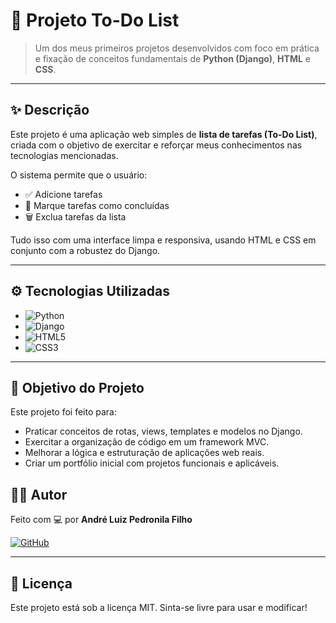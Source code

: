 # 📝 Projeto To-Do List

> Um dos meus primeiros projetos desenvolvidos com foco em prática e fixação de conceitos fundamentais de **Python (Django)**, **HTML** e **CSS**.

---

## ✨ Descrição

Este projeto é uma aplicação web simples de **lista de tarefas (To-Do List)**, criada com o objetivo de exercitar e reforçar meus conhecimentos nas tecnologias mencionadas.

O sistema permite que o usuário:

- ✅ Adicione tarefas
- 🔁 Marque tarefas como concluídas
- 🗑️ Exclua tarefas da lista

Tudo isso com uma interface limpa e responsiva, usando HTML e CSS em conjunto com a robustez do Django.

---

## ⚙️ Tecnologias Utilizadas

- ![Python](https://img.shields.io/badge/-Python-3776AB?style=flat&logo=python&logoColor=white)
- ![Django](https://img.shields.io/badge/-Django-092E20?style=flat&logo=django&logoColor=white)
- ![HTML5](https://img.shields.io/badge/-HTML5-E34F26?style=flat&logo=html5&logoColor=white)
- ![CSS3](https://img.shields.io/badge/-CSS3-1572B6?style=flat&logo=css3&logoColor=white)

---

## 📌 Objetivo do Projeto

Este projeto foi feito para:

- Praticar conceitos de rotas, views, templates e modelos no Django.
- Exercitar a organização de código em um framework MVC.
- Melhorar a lógica e estruturação de aplicações web reais.
- Criar um portfólio inicial com projetos funcionais e aplicáveis.


## 👨‍💻 Autor

Feito com 💻 por **André Luiz Pedronila Filho**

[![GitHub](https://img.shields.io/badge/-dedspedronila-181717?style=flat&logo=github&logoColor=white)](https://github.com/dedspedronila)

---

## 📝 Licença

Este projeto está sob a licença MIT. Sinta-se livre para usar e modificar!
